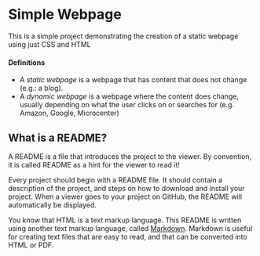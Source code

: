 # Simple Webpage

This is a simple project demonstrating the creation of a static webpage using just CSS and HTML

#### Definitions

* A *static webpage* is a webpage that has content that does not change
(e.g.: a blog).
* A *dynamic webpage* is a webpage where the content does change,
usually depending on what the user clicks on or searches for
(e.g. Amazon, Google, Microcenter)

## What is a README?

A README is a file that introduces the project to the viewer.
By convention, it is called README as a hint for the viewer to read it!

Every project should begin with a README file.
It should contain a description of the project,
and steps on how to download and install your project.
When a viewer goes to your project on GitHub,
the README will automatically be displayed.

You know that HTML is a text markup language.
This README is written using another text markup language, called
[Markdown](https://guides.github.com/features/mastering-markdown/#what).
Markdown is useful for creating text files that are easy to read,
and that can be converted into HTML or PDF.
